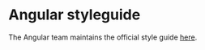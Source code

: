 # Angular styleguide

The Angular team maintains the official style guide [here](https://angular.io/docs/ts/latest/guide/style-guide.html).
